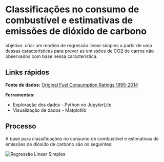# Classificações no consumo de combustível e estimativas de emissões de dióxido de carbono

objetivo: criar um modelo de regressão linear simples a partir de uma dessas características para prever as emissões de CO2 de carros não observados com base nessa característica.

## Links rápidos
**Fonte de dados:** [Original Fuel Consumption Ratings 1995-2014](https://open.canada.ca/data/en/dataset/98f1a129-f628-4ce4-b24d-6f16bf24dd64/resource/29bcf157-9297-4d6a-9695-dfd816bc32ca) <br>

**Ferramentas:** <br>
- Exploração dos dados - Python no JupyterLite 
- Visualização de dados - Matplotlib

## Processo

A base para classificações no consumo de combustível e estimativas de emissões de dióxido de carbono são os seguintes:

![Regressão Linear Simples](https://github.com/JulianaAzevedo9/Classificacoes-de-consumo-de-combustivel-e-estimativas-de-emiss-es-de-di-xido-de-carbono/blob/main/RegressaolinearparapreveroconsumodeCO2(1).ipynb)
